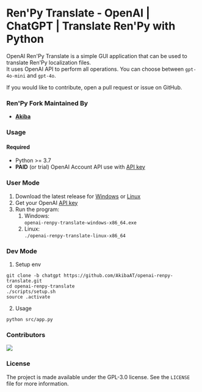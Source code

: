 # Ren'Py Translate - OpenAI | ChatGPT | Translate Ren'Py with Python

OpenAI Ren'Py Translate is a simple GUI application that can be used to translate Ren'Py localization files.  
It uses OpenAI API to perform all operations. You can choose between `gpt-4o-mini` and `gpt-4o`.

If you would like to contribute, open a pull request or issue on GitHub.

### Ren'Py Fork Maintained By

- **[Akiba](https://github.com/AkibaAT)**

### Usage

#### Required

- Python >= 3.7
- **PAID** (or trial) OpenAI Account API use with [API key](https://platform.openai.com/account/api-keys)  

### User Mode

1. Download the latest release for
[Windows](https://github.com/AkibaAT/openai-renpy-translate/releases/latest/download/openai-renpy-translate-windows-x86_64.exe)
or [Linux](https://github.com/AkibaAT/openai-renpy-translate/releases/latest/download/openai-renpy-translate-linux-x86_64)
2. Get your OpenAI [API key](https://platform.openai.com/account/api-keys)
3. Run the program:  
   1. Windows:  
   `openai-renpy-translate-windows-x86_64.exe`
   2. Linux:  
   `./openai-renpy-translate-linux-x86_64`

### Dev Mode

1. Setup env

```
git clone -b chatgpt https://github.com/AkibaAT/openai-renpy-translate.git
cd openai-renpy-translate
./scripts/setup.sh
source .activate
```

2. Usage

`python src/app.py`

### Contributors

<a href="https://github.com/AkibaAT/openai-renpy-translate/graphs/contributors"> <img src="https://contrib.rocks/image?repo=AkibaAT/openai-renpy-translate" /> </a>

### License

The project is made available under the GPL-3.0 license. See the `LICENSE` file for more information.
